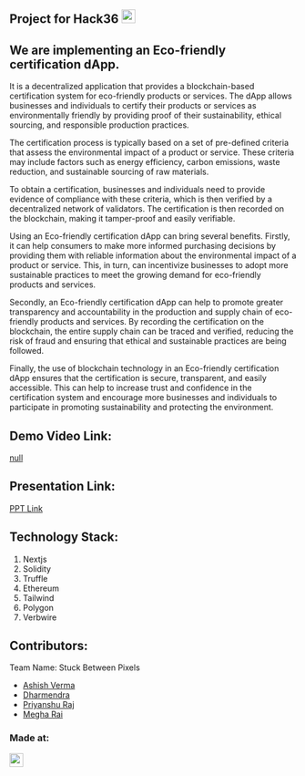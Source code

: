 ## Project for Hack36 <a href="https://hack36.com"> <img src="https://i.postimg.cc/RFFWF4vg/built-at-hack.jpg" height=24px> </a>

## We are implementing an Eco-friendly certification dApp.

It is a decentralized application that provides a blockchain-based certification system for eco-friendly products or services. 
The dApp allows businesses and individuals to certify their products or services as environmentally friendly by providing proof of their sustainability, ethical sourcing, and responsible production practices.

The certification process is typically based on a set of pre-defined criteria that assess the environmental impact of a product or service. 
These criteria may include factors such as energy efficiency, carbon emissions, waste reduction, and sustainable sourcing of raw materials.

To obtain a certification, businesses and individuals need to provide evidence of compliance with these criteria, which is then verified by a decentralized network of validators. 
The certification is then recorded on the blockchain, making it tamper-proof and easily verifiable.

Using an Eco-friendly certification dApp can bring several benefits. 
Firstly, it can help consumers to make more informed purchasing decisions by providing them with reliable information about the environmental impact of a product or service. This, in turn, can incentivize businesses to adopt more sustainable practices to meet the growing demand for eco-friendly products and services.

Secondly, an Eco-friendly certification dApp can help to promote greater transparency and accountability in the production and supply chain of eco-friendly products and services. By recording the certification on the blockchain, the entire supply chain can be traced and verified, reducing the risk of fraud and ensuring that ethical and sustainable practices are being followed.

Finally, the use of blockchain technology in an Eco-friendly certification dApp ensures that the certification is secure, transparent, and easily accessible. This can help to increase trust and confidence in the certification system and encourage more businesses and individuals to participate in promoting sustainability and protecting the environment.


## Demo Video Link:
  <a href="">null</a>
  
## Presentation Link:
  <a href="https://drive.google.com/file/d/1mqoqlTIov9855p1NcCecaMuKYkm6yL0Z/view?usp=share_link">PPT Link</a>

## Technology Stack:
  1) Nextjs
  2) Solidity
  3) Truffle
  4) Ethereum
  5) Tailwind
  6) Polygon
  7) Verbwire

## Contributors:

Team Name: Stuck Between Pixels

* [Ashish Verma](https://github.com/Ashish-Verma-MNNIT)
* [Dharmendra](https://github.com/ProgrammingPirates)
* [Priyanshu Raj](https://github.com/codechampriyanshu)
* [Megha Rai](https://github.com/megharai13)


### Made at:
<a href="https://hack36.com"> <img src="https://i.postimg.cc/RFFWF4vg/built-at-hack.jpg" height=24px> </a>
